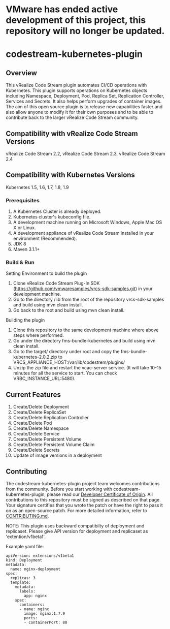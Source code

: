# VMware has ended active development of this project, this repository will no longer be updated.

# codestream-kubernetes-plugin

## Overview
This vRealize Code Stream plugin automates CI/CD operations with Kubernetes. This plugin supports operations on Kubernetes objects including Namespace, Deployment, Pod, Replica Set, Replication Controller, Services and Secrets. It also helps perform upgrades of container images. The aim of this open source plugin is to release new capabilities faster and also allow anyone to modify it for their own purposes and to be able to contribute back to the larger vRealize Code Stream community.

## Compatibility with vRealize Code Stream Versions
vRealize Code Stream 2.2, vRealize Code Stream 2.3, vRealize Code Stream 2.4

## Compatibility with Kubernetes Versions
Kubernetes 1.5, 1.6, 1.7, 1.8, 1.9 

### Prerequisites
1. A Kubernetes Cluster is already deployed.
2. Kubernetes cluster's kubeconfig file.
3. A development machine running on Microsoft Windows, Apple Mac OS X or Linux.
4. A development appliance of vRealize Code Stream installed in your environment (Recommended).
5. JDK 8
6. Maven 3.1.1+

### Build & Run
Setting Environment to build the plugin
1. Clone vRealize Code Stream Plug-In SDK (https://github.com/vmwaresamples/vrcs-sdk-samples.git) in your development machine.
2. Go to the directory /lib from the root of the repository vrcs-sdk-samples and build using mvn clean install.
3. Go back to the root and build using mvn clean install.

Building the plugin
1. Clone this repository to the same development machine where above steps where performed.
2. Go under the directory fms-bundle-kubernetes and build using mvn clean install.
3. Go to the target/ directory under root and copy the fms-bundle-kubernetes-2.0.2.zip to       VRCS_APPLIANCE_HOST:/var/lib/codestrem/plugins/
4. Unzip the zip file and restart the vcac-server service. (It will take 10-15 minutes for all the service to start. You can check VRBC_INSTANCE_URL:5480).

## Current Features
1. Create/Delete Deployment
2. Create/Delete ReplicaSet
3. Create/Delete Replication Controller
4. Create/Delete Pod
5. Create/Delete Namespace
6. Create/Delete Service
7. Create/Delete Persistent Volume
8. Create/Delete Persistent Volume Claim
9. Create/Delete Secrets
10. Update of image versions in a deployment

## Contributing

The codestream-kubernetes-plugin project team welcomes contributions from the community. Before you start working with codestream-kubernetes-plugin, please read our [Developer Certificate of Origin](https://cla.vmware.com/dco). All contributions to this repository must be signed as described on that page. Your signature certifies that you wrote the patch or have the right to pass it on as an open-source patch. For more detailed information, refer to [CONTRIBUTING.md](CONTRIBUTING.md).

NOTE: This plugin uses backward compatibilty of deployment and replicaset. Please give API version for deployment and replicaset as 'extention/v1beta1'. 

Example yaml file:

```
apiVersion: extensions/v1beta1
kind: Deployment
metadata:
  name: nginx-deployment
spec:
  replicas: 3
  template:
    metadata:
      labels:
        app: nginx
    spec:
      containers:
      - name: nginx
        image: nginx:1.7.9
        ports:
        - containerPort: 80
```
